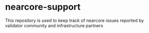 # nearcore-support
This repository is used to keep track of nearcore issues reported by validator community and infrastructure partners

